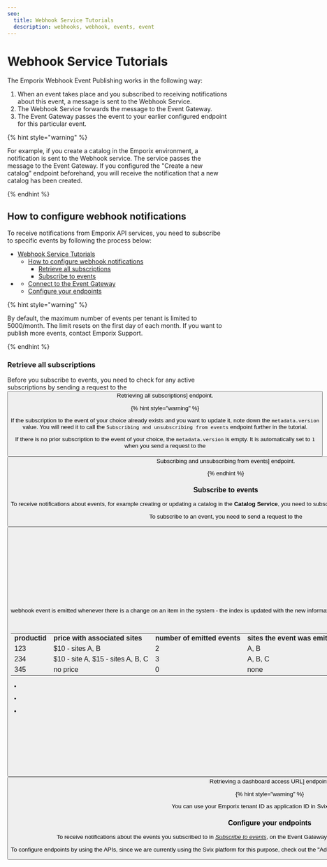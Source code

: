 ```yaml
---
seo:
  title: Webhook Service Tutorials
  description: webhooks, webhook, events, event
---
```





# Webhook Service Tutorials

The Emporix Webhook Event Publishing works in the following way:

1. When an event takes place and you subscribed to receiving notifications about this event, a message is sent to the Webhook Service. 
2. The Webhook Service forwards the message to the Event Gateway.
3. The Event Gateway passes the event to your earlier configured endpoint for this particular event.

{% hint style="warning" %}
    
For example, if you create a catalog in the Emporix environment, a notification is sent to the Webhook service. The service passes the message to the Event Gateway. If you configured the "Create a new catalog" endpoint beforehand, you will receive the notification that a new catalog has been created.

{% endhint %}

## How to configure webhook notifications

To receive notifications from Emporix API services, you need to subscribe to specific events by following the process below: 

- [Webhook Service Tutorials](#webhook-service-tutorials)
  - [How to configure webhook notifications](#how-to-configure-webhook-notifications)
    - [Retrieve all subscriptions](#retrieve-all-subscriptions)
    - [Subscribe to events](#subscribe-to-events)
- [](#)
    - [Connect to the Event Gateway](#connect-to-the-event-gateway)
    - [Configure your endpoints](#configure-your-endpoints)

{% hint style="warning" %}

By default, the maximum number of events per tenant is limited to 5000/month. The limit resets on the first day of each month. If you want to publish more events, contact Emporix Support.

{% endhint %}

### Retrieve all subscriptions

Before you subscribe to events, you need to check for any active subscriptions by sending a request to the <nobr><Button to="/openapi/webhook/#operation/GET-webhook-list-all-event-subscriptions" size="small">Retrieving all subscriptions] endpoint.

{% hint style="warning" %}

If the subscription to the event of your choice already exists and you want to update it, note down the `metadata.version` value. You will need it to call the `Subscribing and unsubscribing from events` endpoint further in the tutorial.

If there is no prior subscription to the event of your choice, the `metadata.version` is empty. It is automatically set to `1` when you send a request to the <nobr><Button to="/openapi/webhook/#operation/PATCH-webhook-manage-event-subscriptions" size="small">Subscribing and unsubscribing from events] endpoint.

{% endhint %}


<OpenApiTryIt
  definitionId="webhook"
  operationId="GET-webhook-list-all-event-subscriptions"
/>


### Subscribe to events

To receive notifications about events, for example creating or updating a catalog in the **Catalog Service**, you need to subscribe to them by using the Webhook Service. 

To subscribe to an event, you need to send a request to the <nobr><Button to="/openapi/webhook/#operation/PATCH-webhook-manage-event-subscriptions" size="small">Subscribing and unsubscribing from events] endpoint.

In this example, you will subscribe to the following events: `catalog.created` and `catalog.updated`.

<OpenApiTryIt
  definitionId="webhook"
  operationId="PATCH-webhook-manage-event-subscriptions"
  properties={[
  {
        eventType: "catalog.created",
        action: "SUBSCRIBE",
        metadata: {
          version: 1
        }
  },
  {
    "eventType": "catalog.updated",
    "action": "SUBSCRIBE",
    "metadata": {
      "version": 1
      }
    }
  ]
  }
/>

{% hint style="info" %}

**Learn about the `index.item-updated` event's specific behavior** 
#
The `index.item-updated` webhook event is emitted whenever there is a change on an item in the system - the index is updated with the new information. 
For the event to be triggered, a product must have at least one defined **price**, as it is the price that determines products indexing on a specific site.
Bear in mind all the events are site-specific, which means that they are linked to activities happening on particular sites. 
The prices are also site-specific, and a single price can be associated with multiple sites. 
The number of events triggered in the system depends on **the number of sites** assigned to a specific product’s prices, with one event emitted per each site. 

Example:
<table>
  <tr>
    <td><b>productid</b></td>
    <td><b>price with associated sites</b></td>
    <td><b>number of emitted events</b></td>
    <td><b>sites the event was emitted to</b></td>
  </tr>
  <tr>
    <td>123</td>
    <td>$10 - sites A, B</td>
    <td>2</td>
    <td>A, B</td>
  </tr>
  <tr>
    <td>234</td>
    <td>$10 - site A, $15 - sites A, B, C</td>
    <td>3</td>
    <td>A, B, C</td>
  </tr>
  <tr>
    <td>345</td>
    <td>no price</td>
    <td>0</td>
    <td>none</td>
  </tr>
</table>

* A product *123* has one assigned price of *$10*, associated with two sites *A* and *B*. When you update the product *123*, the number of emitted `index.item-updated` events is **2** as there are two sites associated with the product price.

* A product *234* has two assigned prices: *$10* associated with site *A* and *$15* associated with site *A*, *B*, and *C*. So when you update the product *234*, the `index.item-updated` event runs **3** times, as there are three sites affected.

* A product *345* has no defined price. So when you update the *345* product, the `index.item-updated` is not emitted as no site is associated with the product.
{% endhint %}

### Connect to the Event Gateway

You need to have access to the Event Gateway to connect the tenant with their consumer application. 

When you subscribe to events, you will receive an email with an automatically generated link to the application portal.


To generate the login link with the authentication token needed to connect a tenant to their consumer application portal, you need to send a request to the <nobr><Button to="/openapi/webhook/#operation/GET-webhook-access-tenant-svix" size="small">Retrieving a dashboard access URL]
 endpoint. 


<OpenApiTryIt
  definitionId="webhook"
  operationId="GET-webhook-access-tenant-svix"
/>

{% hint style="warning" %}

You can use your Emporix tenant ID as application ID in Svix.
{% endhint %}

### Configure your endpoints

To receive notifications about the events you subscribed to in [*Subscribe to events*](#subscribe-to-events), on the Event Gateway, you need to configure endpoints that relate to those events. 

To configure endpoints by using the APIs, since we are currently using the Svix platform for this purpose, check out the "Add webhook endpoints/Using the API" section in the [official Svix documentation](https://docs.svix.com/quickstart).
